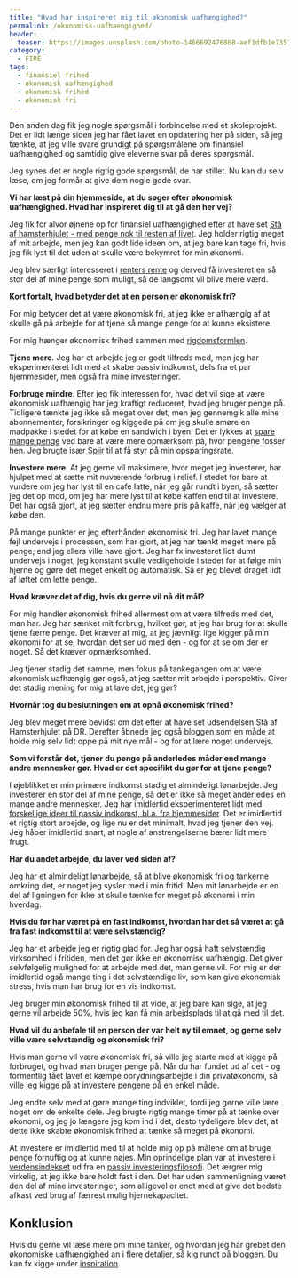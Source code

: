 ```yaml
---
title: "Hvad har inspireret mig til økonomisk uafhængighed?"
permalink: /okonomisk-uafhaengighed/
header:
  teaser: https://images.unsplash.com/photo-1466692476868-aef1dfb1e735?ixlib=rb-1.2.1&ixid=eyJhcHBfaWQiOjEyMDd9&auto=format&fit=crop&w=400&q=80
category:
  - FIRE
tags:
  - finansiel frihed
  - økonomisk uafhængighed
  - økonomisk frihed
  - økonomisk fri
---
```


Den anden dag fik jeg nogle spørgsmål i forbindelse med et skoleprojekt. Det er lidt længe siden jeg har fået lavet en opdatering her på siden, så jeg tænkte, at jeg ville svare grundigt på spørgsmålene om finansiel uafhængighed og samtidig give eleverne svar på deres spørgsmål.

Jeg synes det er nogle rigtig gode spørgsmål, de har stillet. Nu kan du selv læse, om jeg formår at give dem nogle gode svar.

**Vi har læst på din hjemmeside, at du søger efter økonomisk uafhængighed. Hvad har inspireret dig til at gå den her vej?**

Jeg fik for alvor øjnene op for finansiel uafhængighed efter at have set [Stå af hamsterhjulet  - med penge nok til resten af livet](https://www.dr.dk/drtv/program/staa-af-hamsterhjulet-_-med-penge-nok-til-resten-af-livet_78056). Jeg holder rigtig meget af mit arbejde, men jeg kan godt lide ideen om, at jeg bare kan tage fri, hvis jeg fik lyst til det uden at skulle være bekymret for min økonomi.

Jeg blev særligt interesseret i [renters rente](/renters-rente/) og derved få investeret en så stor del af mine penge som muligt, så de langsomt vil blive mere værd.

**Kort fortalt, hvad betyder det at en person er økonomisk fri?**

For mig betyder det at være økonomisk fri, at jeg ikke er afhængig af at skulle gå på arbejde for at tjene så mange penge for at kunne eksistere.

For mig hænger økonomisk frihed sammen med [rigdomsformlen](/rigdomsformlen/).

**Tjene mere**. Jeg har et arbejde jeg er godt tilfreds med, men jeg har eksperimenteret lidt med at skabe passiv indkomst, dels fra et par hjemmesider, men også fra mine investeringer.

**Forbruge mindre**. Efter jeg fik interessen for, hvad det vil sige at være økonomisk uafhængig har jeg kraftigt reduceret, hvad jeg bruger penge på. Tidligere tænkte jeg ikke så meget over det, men jeg gennemgik alle mine abonnementer, forsikringer og kiggede på om jeg skulle smøre en madpakke i stedet for at købe en sandwich i byen. Det er lykkes at [spare mange penge](/spar-penge/) ved bare at være mere opmærksom på, hvor pengene fosser hen. Jeg brugte især [Spiir](/opsparingsrate-spiir/) til at få styr på min opsparingsrate.

**Investere mere**. At jeg gerne vil maksimere, hvor meget jeg investerer, har hjulpet med at sætte mit nuværende forbrug i relief. I stedet for bare at vurdere om jeg har lyst til en cafe latte, når jeg går rundt i byen, så sætter jeg det op mod, om jeg har mere lyst til at købe kaffen end til at investere. Det har også gjort, at jeg sætter endnu mere pris på kaffe, når jeg vælger at købe den.

På mange punkter er jeg efterhånden økonomisk fri. Jeg har lavet mange fejl undervejs i processen, som har gjort, at jeg har tænkt meget mere på penge, end jeg ellers ville have gjort. Jeg har fx investeret lidt dumt undervejs i noget, jeg konstant skulle vedligeholde i stedet for at følge min hjerne og gøre det meget enkelt og automatisk. Så er jeg blevet draget lidt af løftet om lette penge.

**Hvad kræver det af dig, hvis du gerne vil nå dit mål?**

For mig handler økonomisk frihed allermest om at være tilfreds med det, man har. Jeg har sænket mit forbrug, hvilket gør, at jeg har brug for at skulle tjene færre penge. Det kræver af mig, at jeg jævnligt lige kigger på min økonomi for at se, hvordan det ser ud med den - og for at se om der er noget. Så det kræver opmærksomhed.

Jeg tjener stadig det samme, men fokus på tankegangen om at være økonomisk uafhængig gør også, at jeg sætter mit arbejde i perspektiv. Giver det stadig mening for mig at lave det, jeg gør?

**Hvornår tog du beslutningen om at opnå økonomisk frihed?**

Jeg blev meget mere bevidst om det efter at have set udsendelsen Stå af Hamsterhjulet på DR. Derefter åbnede jeg også bloggen som en måde at holde mig selv lidt oppe på mit nye mål - og for at lære noget undervejs.

**Som vi forstår det, tjener du penge på anderledes måder end mange andre mennesker gør. Hvad er det specifikt du gør for at tjene penge?**

I øjeblikket er min primære indkomst stadig et almindeligt lønarbejde. Jeg investerer en stor del af mine penge, så det er ikke så meget anderledes en mange andre mennesker. Jeg har imidlertid eksperimenteret lidt med [forskellige ideer til passiv indkomst, bl.a. fra hjemmesider](/passiv-indkomst/). Det er imidlertid et rigtig stort arbejde, og lige nu er det minimalt, hvad jeg tjener den vej. Jeg håber imidlertid snart, at nogle af anstrengelserne bærer lidt mere frugt.

**Har du andet arbejde, du laver ved siden af?**

Jeg har et almindeligt lønarbejde, så at blive økonomisk fri og tankerne omkring det, er noget jeg sysler med i min fritid. Men mit lønarbejde er en del af ligningen for ikke at skulle tænke for meget på økonomi i min hverdag.

**Hvis du før har været på en fast indkomst, hvordan har det så været at gå fra fast indkomst til at være selvstændig?**

Jeg har et arbejde jeg er rigtig glad for. Jeg har også haft selvstændig virksomhed i fritiden, men det gør ikke en økonomisk uafhængig. Det giver selvfølgelig mulighed for at arbejde med det, man gerne vil. For mig er der imidlertid også mange ting i det selvstændige liv, som kan give økonomisk stress, hvis man har brug for en vis indkomst.

Jeg bruger min økonomisk frihed til at vide, at jeg bare kan sige, at jeg gerne vil arbejde 50%, hvis jeg kan få min arbejdsplads til at gå med til det.

**Hvad vil du anbefale til en person der var helt ny til emnet, og gerne selv ville være selvstændig og økonomisk fri?**

Hvis man gerne vil være økonomisk fri, så ville jeg starte med at kigge på forbruget, og hvad man bruger penge på. Når du har fundet ud af det - og formentlig fået lavet et kæmpe oprydningsarbejde i din privatøkonomi, så ville jeg kigge på at investere pengene på en enkel måde.

Jeg endte selv med at gøre mange ting indviklet, fordi jeg gerne ville lære noget om de enkelte dele. Jeg brugte rigtig mange timer på at tænke over økonomi, og jeg jo længere jeg kom ind i det, desto tydeligere blev det, at dette ikke skabte økonomisk frihed at tænke så meget på økonomi.

At investere er imidlertid med til at holde mig op på målene om at bruge penge fornuftig og at kunne nøjes. Min oprindelige plan var at investere i [verdensindekset](/investering-vol9/) ud fra en [passiv investeringsfilosofi](/passiv-investering-slaar-aktiv/). Det ærgrer mig virkelig, at jeg ikke bare holdt fast i den. Det har uden sammenligning været den del af mine investeringer, som alligevel er endt med at give det bedste afkast ved brug af færrest mulig hjernekapacitet.

## Konklusion

Hvis du gerne vil læse mere om mine tanker, og hvordan jeg har grebet den økonomiske uafhængighed an i flere detaljer, så kig rundt på bloggen. Du kan fx kigge under [inspiration](/inspiration/).
